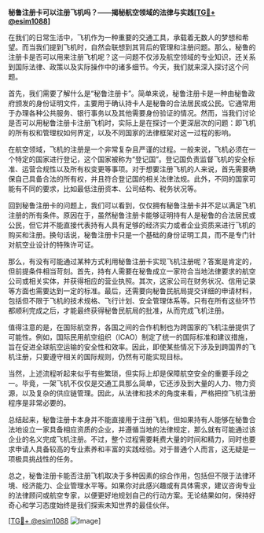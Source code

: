 **秘鲁注册卡可以注册飞机吗？——揭秘航空领域的法律与实践[[TG💪+ @esim1088](https://t.me/s/esim1088)]**

在我们的日常生活中，飞机作为一种重要的交通工具，承载着无数人的梦想和希望。而当我们提到飞机时，自然会联想到其背后的管理和注册问题。那么，秘鲁的注册卡是否可以用来注册飞机呢？这一问题不仅涉及航空领域的专业知识，还关系到国际法律、政策以及实际操作中的诸多细节。今天，我们就来深入探讨这个问题。

首先，我们需要了解什么是“秘鲁注册卡”。简单来说，秘鲁注册卡是一种由秘鲁政府颁发的身份证明文件，主要用于确认持卡人是秘鲁的合法居民或公民。它通常用于办理各种公共服务、银行事务以及其他需要身份验证的情况。然而，当我们讨论是否可以用秘鲁注册卡注册飞机时，实际上是在探讨一个更深层次的问题：即飞机的所有权和管理权如何界定，以及不同国家的法律框架对这一过程的影响。

在航空领域，飞机的注册是一个非常复杂且严谨的过程。一般来说，飞机必须在一个特定的国家进行登记，这个国家被称为“登记国”。登记国负责监督飞机的安全标准、运营合规性以及所有权变更等事项。对于想要注册飞机的人来说，首先需要确保自己具备合法的所有权，并且符合登记国的相关法律法规。此外，不同的国家可能有不同的要求，比如最低注册资本、公司结构、税务状况等。

回到秘鲁注册卡的问题上，我们可以看到，仅仅拥有秘鲁注册卡并不足以满足飞机注册的所有条件。原因在于，虽然秘鲁注册卡能够证明持有人是秘鲁的合法居民或公民，但它并不能直接代表持有人具有足够的经济实力或者企业资质来进行飞机的购买和注册。换句话说，秘鲁注册卡只是一个基础的身份证明工具，而不是专门针对航空业设计的特殊许可证。

那么，有没有可能通过某种方式利用秘鲁注册卡实现飞机注册呢？答案是肯定的，但前提条件相当苛刻。首先，持有人需要在秘鲁成立一家符合当地法律要求的航空公司或相关实体，并获得相应的营业执照。其次，这家公司在财务状况、信用记录等方面也需要达到一定的标准。最后，还需要向秘鲁民航局提交详细的申请材料，包括但不限于飞机的技术规格、飞行计划、安全管理体系等。只有在所有这些环节都顺利完成之后，才能最终获得秘鲁民航局的批准，从而完成飞机注册。

值得注意的是，在国际航空界，各国之间的合作机制也为跨国家的飞机注册提供了可能性。例如，国际民用航空组织（ICAO）制定了统一的国际标准和建议措施，旨在促进全球航空运输的安全性和效率。因此，即使某些情况下涉及到跨国界的飞机注册，只要遵守相关的国际规则，仍然有可能实现目标。

当然，上述流程听起来似乎有些繁琐，但实际上却是保障航空安全的重要手段之一。毕竟，一架飞机不仅仅是交通工具那么简单，它还涉及到大量的人力、物力资源，以及复杂的供应链管理。因此，从法律和技术的角度来看，严格把控飞机注册程序是非常必要的。

总结起来，秘鲁注册卡本身并不能直接用于注册飞机，但如果持有人能够在秘鲁合法地设立一家具备相应资质的企业，并遵循当地的法律规定，那么就有可能通过该企业的名义完成飞机注册。不过，整个过程需要耗费大量的时间和精力，同时也要求申请人具备较高的专业素养和丰富的实践经验。对于普通个人而言，这无疑是一项极具挑战性的任务。

总之，秘鲁注册卡能否注册飞机取决于多种因素的综合作用，包括但不限于法律环境、经济能力、企业管理水平等。如果你对此感兴趣或有具体需求，建议咨询专业的法律顾问或航空专家，以便更好地规划自己的行动方案。无论结果如何，保持好奇心和学习态度始终是我们探索未知世界的最佳伙伴。

[[TG💪+ @esim1088](https://t.me/s/esim1088) ![Image](https://i.postimg.cc/4NQfJmqS/Snipaste-2025-05-13-00-14-12.png)]